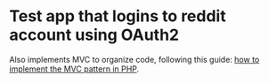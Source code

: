 # Test app that logins to reddit account using OAuth2

Also implements MVC to organize code, following this guide:
[how to implement the MVC pattern in PHP](http://www.sitepoint.com/the-mvc-pattern-and-php-2/).
